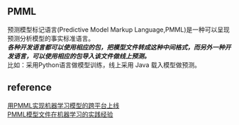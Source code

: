 ## PMML  
预测模型标记语言(Predictive Model Markup Language,PMML)是一种可以呈现预测分析模型的事实标准语言。  
***各种开发语言都可以使用相应的包，把模型文件转成这种中间格式，而另外一种开发语言，可以使用相应的包导入该文件做线上预测。***  
比如：采用Python语言做模型训练，线上采用 Java 载入模型做预测。  

## reference  
[用PMML实现机器学习模型的跨平台上线](https://www.cnblogs.com/pinard/p/9220199.html)  
[PMML模型文件在机器学习的实践经验](https://zhuanlan.zhihu.com/p/30378213)
